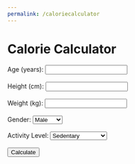 ```yaml
---
permalink: /caloriecalculator
---
```


<!DOCTYPE html>             
<html lang="en">
<head>
    <meta charset="UTF-8">
    <meta name="viewport" content="width=device-width, initial-scale=1.0">
    <title>Calorie Calculator</title>
    <script src="{{ url_for('static', filename='CalCalcscript.js') }}"></script>
</head>
<body>
    <h1>Calorie Calculator</h1>
    <form id="calorie-form">
        <label for="age">Age (years):</label>
        <input type="number" id="age" name="age" required><br><br>
        <label for="height">Height (cm):</label>
        <input type="number" id="height" name="height" required><br><br>
        <label for="weight">Weight (kg):</label>
        <input type="number" id="weight" name="weight" required><br><br>
        <label for="gender">Gender:</label>
        <select id="gender" name="gender">
            <option value="male">Male</option>
            <option value="female">Female</option>
        </select><br><br>
        <label for="activity-level">Activity Level:</label>
        <select id="activity-level" name="activity-level">
            <option value="sedentary">Sedentary</option>
            <option value="lightly_active">Lightly Active</option>
            <option value="moderately_active">Moderately Active</option>
            <option value="very_active">Very Active</option>
            <option value="super_active">Super Active</option>
        </select><br><br>
        <button type="button" id="calculate-button">Calculate</button>
    </form>
    <div id="result"></div>
</body>
</html>
